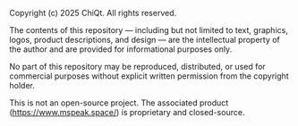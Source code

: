 Copyright (c) 2025 	ChiQt. All rights reserved.

The contents of this repository — including but not limited to text, graphics,
logos, product descriptions, and design — are the intellectual property of
the author and are provided for informational purposes only.

No part of this repository may be reproduced, distributed, or used for
commercial purposes without explicit written permission from the copyright holder.

This is not an open-source project. The associated product (https://www.mspeak.space/)
is proprietary and closed-source.
